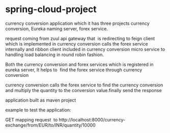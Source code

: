 # spring-cloud-project

currency conversion application which it has three projects currency conversion, Eureka naming server, forex service. 

request coming from zuul api gateway that  is redirecting to feign client which is implemented in currency conversion  calls the forex service internally and ribbon client included in currency conversion micro service to handling load balancing in round robin fashion.

Both the currency conversion and forex services which is registered in eureka server, It helps to  find the forex service through currency conversion

currency conversion calls the forex service to find the currency conversion and multiply the quantity to the conversion value.finally send the response 

application built  as maven project  

example to test the application:

GET mapping request  to http://localhost:8000/currency-exchange/from/EUR/to/INR/quantity/10000

